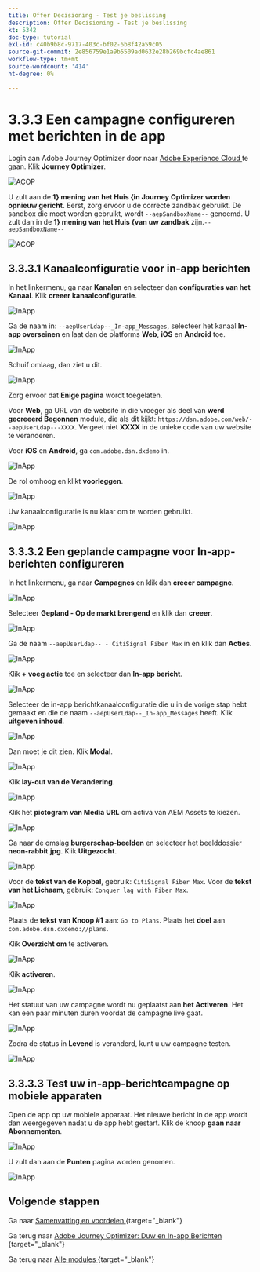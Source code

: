 ```yaml
---
title: Offer Decisioning - Test je beslissing
description: Offer Decisioning - Test je beslissing
kt: 5342
doc-type: tutorial
exl-id: c40b9b8c-9717-403c-bf02-6b8f42a59c05
source-git-commit: 2e856759e1a9b5509ad0632e28b269bcfc4ae861
workflow-type: tm+mt
source-wordcount: '414'
ht-degree: 0%

---
```


# 3.3.3 Een campagne configureren met berichten in de app

Login aan Adobe Journey Optimizer door naar [ Adobe Experience Cloud ](https://experience.adobe.com) te gaan. Klik **Journey Optimizer**.

![ ACOP ](./../../../../modules/delivery-activation/ajo-b2c/ajob2c-1/images/acophome.png)

U zult aan de **1&rbrace; mening van het Huis {in Journey Optimizer worden opnieuw gericht.** Eerst, zorg ervoor u de correcte zandbak gebruikt. De sandbox die moet worden gebruikt, wordt `--aepSandboxName--` genoemd. U zult dan in de **1} mening van het Huis &lbrace;van uw zandbak** zijn.`--aepSandboxName--`

![ ACOP ](./../../../../modules/delivery-activation/ajo-b2c/ajob2c-1/images/acoptriglp.png)

## 3.3.3.1 Kanaalconfiguratie voor in-app berichten

In het linkermenu, ga naar **Kanalen** en selecteer dan **configuraties van het Kanaal**. Klik **creeer kanaalconfiguratie**.

![ InApp ](./images/inapp1.png)

Ga de naam in: `--aepUserLdap--_In-app_Messages`, selecteer het kanaal **In-app overseinen** en laat dan de platforms **Web**, **iOS** en **Android** toe.

![ InApp ](./images/inapp2.png)

Schuif omlaag, dan ziet u dit.

![ InApp ](./images/inapp3.png)

Zorg ervoor dat **Enige pagina** wordt toegelaten.

Voor **Web**, ga URL van de website in die vroeger als deel van **werd gecreeerd Begonnen** module, die als dit kijkt: `https://dsn.adobe.com/web/--aepUserLdap---XXXX`. Vergeet niet **XXXX** in de unieke code van uw website te veranderen.

Voor **iOS** en **Android**, ga `com.adobe.dsn.dxdemo` in.

![ InApp ](./images/inapp4.png)

De rol omhoog en klikt **voorleggen**.

![ InApp ](./images/inapp5.png)

Uw kanaalconfiguratie is nu klaar om te worden gebruikt.

![ InApp ](./images/inapp6.png)

## 3.3.3.2 Een geplande campagne voor In-app-berichten configureren

In het linkermenu, ga naar **Campagnes** en klik dan **creeer campagne**.

![ InApp ](./images/inapp7.png)

Selecteer **Gepland - Op de markt brengend** en klik dan **creeer**.

![ InApp ](./images/inapp8.png)

Ga de naam `--aepUserLdap-- - CitiSignal Fiber Max` in en klik dan **Acties**.

![ InApp ](./images/inapp9.png)

Klik **+ voeg actie** toe en selecteer dan **In-app bericht**.

![ InApp ](./images/inapp10.png)

Selecteer de in-app berichtkanaalconfiguratie die u in de vorige stap hebt gemaakt en die de naam `--aepUserLdap--_In-app_Messages` heeft. Klik **uitgeven inhoud**.

![ InApp ](./images/inapp11.png)

Dan moet je dit zien. Klik **Modal**.

![ InApp ](./images/inapp12.png)

Klik **lay-out van de Verandering**.

![ InApp ](./images/inapp13.png)

Klik het **pictogram van Media URL** om activa van AEM Assets te kiezen.

![ InApp ](./images/inapp14.png)

Ga naar de omslag **burgerschap-beelden** en selecteer het beelddossier **neon-rabbit.jpg**. Klik **Uitgezocht**.

![ InApp ](./images/inapp15.png)

Voor de **tekst van de Kopbal**, gebruik: `CitiSignal Fiber Max`.
Voor de **tekst van het Lichaam**, gebruik: `Conquer lag with Fiber Max`.

![ InApp ](./images/inapp16.png)

Plaats de **tekst van Knoop #1** aan: `Go to Plans`.
Plaats het **doel** aan `com.adobe.dsn.dxdemo://plans`.

Klik **Overzicht om** te activeren.

![ InApp ](./images/inapp17.png)

Klik **activeren**.

![ InApp ](./images/inapp18.png)

Het statuut van uw campagne wordt nu geplaatst aan **het Activeren**. Het kan een paar minuten duren voordat de campagne live gaat.

![ InApp ](./images/inapp19.png)

Zodra de status in **Levend** is veranderd, kunt u uw campagne testen.

![ InApp ](./images/inapp20.png)

## 3.3.3.3 Test uw in-app-berichtcampagne op mobiele apparaten

Open de app op uw mobiele apparaat. Het nieuwe bericht in de app wordt dan weergegeven nadat u de app hebt gestart. Klik de knoop **gaan naar Abonnementen**.

![ InApp ](./images/inapp21.png)

U zult dan aan de **Punten** pagina worden genomen.

![ InApp ](./images/inapp22.png)

## Volgende stappen

Ga naar [ Samenvatting en voordelen ](./summary.md){target="_blank"}

Ga terug naar [ Adobe Journey Optimizer: Duw en In-app Berichten ](ajopushinapp.md){target="_blank"}

Ga terug naar [ Alle modules ](./../../../../overview.md){target="_blank"}
